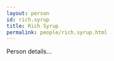 ```yaml
---
layout: person
id: rich.syrup
title: Rich Syrup
permalink: people/rich.syrup.html
---
```


Person details...